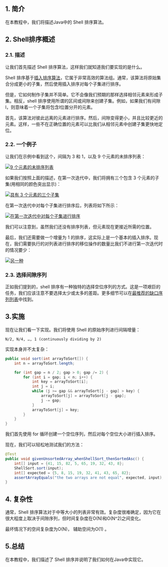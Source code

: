 ## 1. 简介

在本教程中，我们将描述Java中的 Shell 排序算法。

## 2. Shell排序概述

### 2.1. 描述

让我们首先描述 Shell 排序算法，这样我们就知道我们要实现的是什么。

Shell 排序基于[插入排序算法](https://www.baeldung.com/java-insertion-sort)，它属于非常高效的算法组。通常，该算法将原始集合分成更小的子集，然后使用插入排序对每个子集进行排序。

但是，它如何制作子集并不简单。它不会像我们预期的那样选择相邻元素来形成子集。相反，shell 排序使用所谓的区间或间隙来创建子集。例如，如果我们有间隙I，则意味着一个子集将包含I位置分开的元素。

首先，该算法对彼此远离的元素进行排序。然后，间隙变得更小，并且比较更近的元素。这样，一些不在正确位置的元素可以比我们从相邻元素中创建子集更快地定位。

### 2.2. 一个例子

让我们在示例中看到这个，间隔为 3 和 1，以及 9 个元素的未排序列表：

[![9 个元素的未排序列表](https://www.baeldung.com/wp-content/uploads/2019/07/Screen-Shot-2019-07-22-at-11.10.24-PM.png)](https://www.baeldung.com/wp-content/uploads/2019/07/Screen-Shot-2019-07-22-at-11.10.24-PM.png)

如果我们按照上面的描述，在第一次迭代中，我们将拥有三个包含 3 个元素的子集(用相同的颜色突出显示)：

[![具有 3 个元素的三个子集](https://www.baeldung.com/wp-content/uploads/2019/07/Screen-Shot-2019-07-22-at-11.12.28-PM.png)](https://www.baeldung.com/wp-content/uploads/2019/07/Screen-Shot-2019-07-22-at-11.12.28-PM.png)

在第一次迭代中对每个子集进行排序后，列表将如下所示：

[![在第一次迭代中对每个子集进行排序](https://www.baeldung.com/wp-content/uploads/2019/07/Screen-Shot-2019-07-22-at-11.13.29-PM.png)](https://www.baeldung.com/wp-content/uploads/2019/07/Screen-Shot-2019-07-22-at-11.13.29-PM.png)

我们可以注意到，虽然我们还没有排序列表，但元素现在更接近所需的位置。

最后，我们还需要做一个增量为 1 的排序，这实际上是一个基本的插入排序。现在，我们需要执行的对列表进行排序的移位操作的数量比我们不进行第一次迭代时的情况要少：

[![另一种](https://www.baeldung.com/wp-content/uploads/2019/07/Screen-Shot-2019-07-22-at-11.43.27-PM.png)](https://www.baeldung.com/wp-content/uploads/2019/07/Screen-Shot-2019-07-22-at-11.43.27-PM.png)

### 2.3. 选择间隙序列

正如我们提到的，shell 排序有一种独特的选择空位序列的方式。这是一项艰巨的任务，我们应该注意不要选择太少或太多的差距。更多细节可以在[最推荐的缺口序列列表](https://en.wikipedia.org/wiki/Shellsort#Gap_sequences)中找到。

## 3.实施

现在让我们看一下实现。我们将使用 Shell 的原始序列进行间隔增量：

```plaintext
N/2, N/4, …, 1 (continuously dividing by 2)
```

实现本身并不太复杂：

```java
public void sort(int arrayToSort[]) {
    int n = arrayToSort.length;

    for (int gap = n / 2; gap > 0; gap /= 2) {
        for (int i = gap; i < n; i++) {
            int key = arrayToSort[i];
            int j = i;
            while (j >= gap && arrayToSort[j - gap] > key) {
                arrayToSort[j] = arrayToSort[j - gap];
                j -= gap;
            }
            arrayToSort[j] = key;
        }
    }
}
```

我们首先使用 for 循环创建一个空位序列，然后对每个空位大小进行插入排序。

现在，我们可以轻松地测试我们的方法：

```java
@Test
public void givenUnsortedArray_whenShellSort_thenSortedAsc() {
    int[] input = {41, 15, 82, 5, 65, 19, 32, 43, 8};
    ShellSort.sort(input);
    int[] expected = {5, 8, 15, 19, 32, 41, 43, 65, 82};
    assertArrayEquals("the two arrays are not equal", expected, input);
}
```

## 4. 复杂性

通常，Shell 排序算法对于中等大小的列表非常有效。复杂度很难确定，因为它在很大程度上取决于间隙序列，但时间复杂度在O(N)和O(N^2)之间变化。

最坏情况下的空间复杂度为O(N)， 辅助空间为O(1) 。

## 5.总结

在本教程中，我们描述了 Shell 排序并说明了我们如何在Java中实现它。